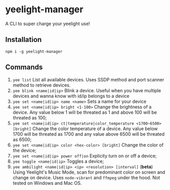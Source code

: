 # yeelight-manager

A CLI to super charge your yeelight use!

## Installation

`npm i -g yeelight-manager`

## Commands


1. `yee list` List all available devices. Uses SSDP method and port scanner method to retrieve devices.
2. `yee blink <name|id|ip>` Blink a device. Useful when you have multiple devices and wanna know with id/ip belongs to a device
3. `yee set <name|id|ip> name <name>` Sets a name for your device
4. `yee set <name|id|ip> bright <1-100>` Change the brightness of a device. Any value below 1 will be threated as 1 and above 100 will be threated as 100;
5. `yee set <name|id|ip> ct|temperature|color_temperature <1700~6500> [bright]` Change the color temperature of a device. Any value below 1700 will be threated as 1700 and any value above 6500 will be threated as 6500;
6. `yee set <name|id|ip> color <hex-color> [bright]` Change the color of the device;
7. `yee set <name|id|ip> power off|on` Explicity turn on or off a device;
8. `yee toggle <name|id|ip>` Toggles a device;
9. `yee ambilight <name|id|ip> <ip> <resolution> [interval]` (**beta**) Using Yeelight's Music Mode, scan for predominant color on screen and change on device. Uses `node-vibrant` and `ffmpeg` under the hood. Not tested on Windows and Mac OS.
